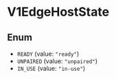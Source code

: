 # V1EdgeHostState

## Enum

* `READY` (value: `"ready"`)
* `UNPAIRED` (value: `"unpaired"`)
* `IN_USE` (value: `"in-use"`)
